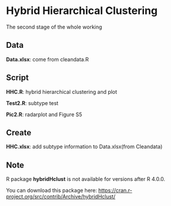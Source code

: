 # Hybrid Hierarchical Clustering
The second stage of the whole working

## Data
**Data.xlsx**: come from cleandata.R  

## Script
**HHC.R**: hybrid hierarchical clustering and plot

**Test2.R**: subtype test

**Pic2.R**: radarplot and Figure S5

## Create
**HHC.xlsx**: add subtype information to Data.xlsx(from Cleandata)

## Note
R package **hybridHclust** is not available for versions after R 4.0.0.

You can download this package here: <https://cran.r-project.org/src/contrib/Archive/hybridHclust/>
